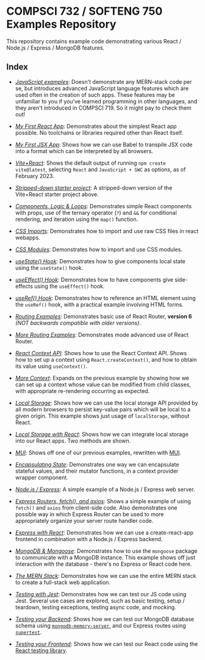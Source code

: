 # COMPSCI 732 / SOFTENG 750 Examples Repository
This repository contains example code demonstrating various React / Node.js / Express / MongoDB features.

## Index

- *[JavaScript examples](./example-00-javascript-examples)*: Doesn't demonstrate any MERN-stack code per se, but introduces advanced JavaScript language features which are used often in the creation of such apps. These features may be unfamiliar to you if you've learned programming in other languages, and they aren't introduced in COMPSCI 719. So it might pay to check them out!

- *[My First React App](./example-01-my-first-react-app)*: Demonstrates about the simplest React app possible. No toolchains or libraries required other than React itself.

- *[My First JSX App](./example-02-my-first-react-app-jsx)*: Shows how we can use Babel to transpile JSX code into a format which can be interpreted by all browsers.

- *[Vite+React](./example-03-vite-default)*: Shows the default output of running `npm create vite@latest`, selecting `React` and `JavaScript + SWC` as options, as of February 2023.

- *[Stripped-down starter project](./example-03b-vite-blank)*: A stripped-down version of the Vite+React starter project above.

- *[Components, Logic & Loops](./example-04-components-logic-loops)*: Demonstrates simple React components with props, use of the ternary operator (`?`) and `&&` for conditional rendering, and iteration using the `map()` function.

- *[CSS Imports](./example-05-css-imports)*: Demonstrates how to import and use raw CSS files in react webapps.

- *[CSS Modules](./example-06-css-modules)*: Demonstrates how to import and use CSS modules.

- *[useState() Hook](./example-07-usestate)*: Demonstrates how to give components local state using the `useState()` hook.

- *[useEffect() Hook](./example-08-useeffect)*: Demonstrates how to have components give side-effects using the `useEffect()` hook.

- *[useRef() Hook](./example-09-useref)*: Demonstrates how to reference an HTML element using the `useRef()` hook, with a practical example involving HTML forms.

- *[Routing Examples](./example-10-routing-01)*: Demonstrates basic use of React Router, **version 6** *(NOT backwards compatible with older versions)*.

- *[More Routing Examples](./example-11-routing-02)*: Demonstrates mode advanced use of React Router.

- *[React Context API](./example-12-context-01)*: Shows how to use the React Context API. Shows how to set up a context using `React.createContext()`, and how to obtain its value using `useContext()`.

- *[More Context](./example-13-context-02)*: Expands on the previous example by showing how we can set up a context whose value can be modified from child classes, with appropriate re-rendering occurring as expected.

- *[Local Storage](./example-14-localstorage-01)*: Shows how we can use the local storage API provided by all modern browsers to persist key-value pairs which will be local to a given origin. This example shows just usage of `localStorage`, without React.

- *[Local Storage with React](./example-15-localstorage-02)*: Shows how we can integrate local storage into our React apps. Two methods are shown.

- *[MUI](./example-16-mui)*: Shows off one of our previous examples, rewritten with [MUI](https://mui.com/).

- *[Encapsulating State](./example-17-encapsulating-state)*: Demonstrates one way we can encapsulate stateful values, and their mutator functions, in a context provider wrapper component.

- *[Node.js / Express](./example-18-express)*: A simple example of a Node.js / Express web server.

- *[Express Routers, fetch(), and axios](./example-19-routes-fetch-axios)*: Shows a simple example of using `fetch()` and `axios` from client-side code. Also demonstrates one possible way in which Express Router can be used to more appropriately organize your server route handler code.

- *[Express with React](./example-20-react-express)*: Demonstrates how we can use a create-react-app frontend in combination with a Node.js / Express backend.

- *[MongoDB & Mongoose](./example-21-mongoose)*: Demonstrates how to use the `mongoose` package to communicate with a MongoDB instance. This example shows off just interaction with the database - there's no Express or React code here.

- *[The MERN Stack](./example-22-fullstack)*: Demonstrates how we can use the entire MERN stack to create a full-stack web application.

- *[Testing with Jest](./example-23-jest)*: Demonstrates how we can test our JS code using Jest. Several use cases are explored, such as basic testing, setup / teardown, testing exceptions, testing async code, and mocking.

- *[Testing your Backend](./example-24-testing-backend)*: Shows how we can test our MongoDB database schema using [`mongodb-memory-server`](https://www.npmjs.com/package/mongodb-memory-server), and our Express routes using [`supertest`](https://www.npmjs.com/package/supertest).

- *[Testing your Frontend](./example-25-testing-frontend)*: Shows how we can test our React code using the [React testing library](https://testing-library.com/docs/react-testing-library/intro/).
